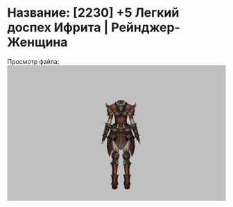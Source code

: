 # Название: [2230] +5 Легкий доспех Ифрита | Рейнджер-Женщина

Просмотр файла:
![p030020.png](p030020.png)